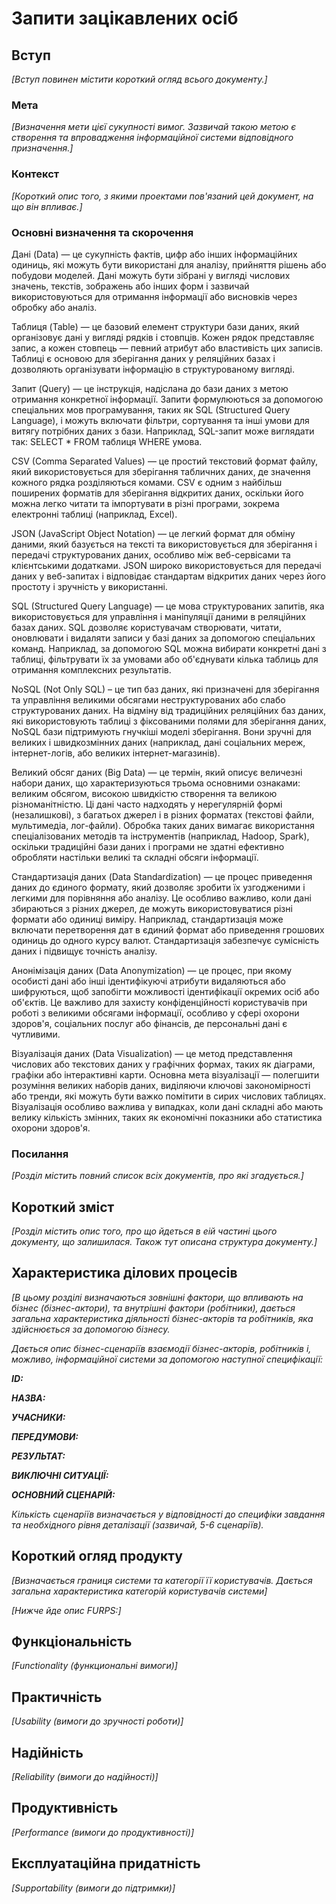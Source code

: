 # Запити зацікавлених осіб

## Вступ

*[Вступ повинен містити короткий огляд всього документу.]*

### Мета 

*[Визначення мети цієї сукупності вимог. Зазвичай такою метою є створення та впровадження 
 інформаційної системи відповідного призначення.]*

### Контекст

*[Короткий опис того, з якими проектами пов'язаний цей документ, на що він впливає.]*


### Основні визначення та скорочення

Дані (Data) — це сукупність фактів, цифр або інших інформаційних одиниць, які можуть бути використані для аналізу, прийняття рішень або побудови моделей. Дані можуть бути зібрані у вигляді числових значень, текстів, зображень або інших форм і зазвичай використовуються для отримання інформації або висновків через обробку або аналіз.

Таблиця (Table) — це базовий елемент структури бази даних, який організовує дані у вигляді рядків і стовпців. Кожен рядок представляє запис, а кожен стовпець — певний атрибут або властивість цих записів. Таблиці є основою для зберігання даних у реляційних базах і дозволяють організувати інформацію в структурованому вигляді.

Запит (Query)  — це інструкція, надіслана до бази даних з метою отримання конкретної інформації. Запити формулюються за допомогою спеціальних мов програмування, таких як SQL (Structured Query Language), і можуть включати фільтри, сортування та інші умови для витягу потрібних даних з бази. Наприклад, SQL-запит може виглядати так: SELECT * FROM таблиця WHERE умова.

CSV (Comma Separated Values) — це простий текстовий формат файлу, який використовується для зберігання табличних даних, де значення кожного рядка розділяються комами. CSV є одним з найбільш поширених форматів для зберігання відкритих даних, оскільки його можна легко читати та імпортувати в різні програми, зокрема електронні таблиці (наприклад, Excel).

JSON (JavaScript Object Notation) — це легкий формат для обміну даними, який базується на тексті та використовується для зберігання і передачі структурованих даних, особливо між веб-сервісами та клієнтськими додатками. JSON широко використовується для передачі даних у веб-запитах і відповідає стандартам відкритих даних через його простоту і зручність у використанні.

SQL (Structured Query Language)  — це мова структурованих запитів, яка використовується для управління і маніпуляції даними в реляційних базах даних. SQL дозволяє користувачам створювати, читати, оновлювати і видаляти записи у базі даних за допомогою спеціальних команд. Наприклад, за допомогою SQL можна вибирати конкретні дані з таблиці, фільтрувати їх за умовами або об'єднувати кілька таблиць для отримання комплексних результатів.

NoSQL (Not Only SQL) – це тип баз даних, які призначені для зберігання та управління великими обсягами неструктурованих або слабо структурованих даних. На відміну від традиційних реляційних баз даних, які використовують таблиці з фіксованими полями для зберігання даних, NoSQL бази підтримують гнучкіші моделі зберігання. Вони зручні для великих і швидкозмінних даних (наприклад, дані соціальних мереж, інтернет-логів, або великих інтернет-магазинів).

Великий обсяг даних (Big Data) — це термін, який описує величезні набори даних, що характеризуються трьома основними ознаками: великим обсягом, високою швидкістю створення та великою різноманітністю. Ці дані часто надходять у нерегулярній формі (незалишкові), з багатьох джерел і в різних форматах (текстові файли, мультимедіа, лог-файли). Обробка таких даних вимагає використання спеціалізованих методів та інструментів (наприклад, Hadoop, Spark), оскільки традиційні бази даних і програми не здатні ефективно обробляти настільки великі та складні обсяги інформації.

Стандартизація даних (Data Standardization) — це процес приведення даних до єдиного формату, який дозволяє зробити їх узгодженими і легкими для порівняння або аналізу. Це особливо важливо, коли дані збираються з різних джерел, де можуть використовуватися різні формати або одиниці виміру. Наприклад, стандартизація може включати перетворення дат в єдиний формат або приведення грошових одиниць до одного курсу валют. Стандартизація забезпечує сумісність даних і підвищує точність аналізу.

Анонімізація даних (Data Anonymization) — це процес, при якому особисті дані або інші ідентифікуючі атрибути видаляються або шифруються, щоб запобігти можливості ідентифікації окремих осіб або об'єктів. Це важливо для захисту конфіденційності користувачів при роботі з великими обсягами інформації, особливо у сфері охорони здоров'я, соціальних послуг або фінансів, де персональні дані є чутливими.

Візуалізація даних (Data Visualization) — це метод представлення числових або текстових даних у графічних формах, таких як діаграми, графіки або інтерактивні карти. Основна мета візуалізації — полегшити розуміння великих наборів даних, виділяючи ключові закономірності або тренди, які можуть бути важко помітити в сирих числових таблицях. Візуалізація особливо важлива у випадках, коли дані складні або мають велику кількість змінних, таких як економічні показники або статистика охорони здоров'я.



### Посилання

*[Розділ містить повний список всіх документів, про які згадується.]*


## Короткий зміст

*[Розділ містить опис того, про що йдеться в еій частині цього документу, що залишилася. 
Також тут описана структура документу.]*

## Характеристика ділових процесів

*[В цьому розділі визначаються зовнішні фактори, що впливають на бізнес (бізнес-актори), 
та внутрішні фактори (робітники), дається загальна характеристика діяльності бізнес-акторів 
та робітників, яка здійснюється за допомогою бізнесу.*

*Дається опис бізнес-сценаріїв взаємодії бізнес-акторів, робітників і, можливо, інформаційної системи за допомогою наступної
специфікації:*

   
***ID:***
    
***НАЗВА:***
    
***УЧАСНИКИ:***

***ПЕРЕДУМОВИ:***

***РЕЗУЛЬТАТ:***

***ВИКЛЮЧНІ СИТУАЦІЇ:***

***ОСНОВНИЙ СЦЕНАРІЙ:***

*Кількість сценаріїв визначається у відповідності до специфіки завдання та необхідного 
рівня деталізації (зазвичай, 5-6 сценаріїв).*

## Короткий огляд продукту

*[Визначається границя системи та категорії її користувачів. Дається загальна характеристика категорій користувачів
системи]*

*[Нижче йде опис FURPS:]*


## Функціональність

*[Functionality (функциональні вимоги)]*

## Практичність

*[Usability (вимоги до зручності роботи)]*

## Надійність

*[Reliability (вимоги до надійності)]*

## Продуктивність

*[Performance (вимоги до продуктивності)]*

## Експлуатаційна придатність

*[Supportability (вимоги до підтримки)]*
